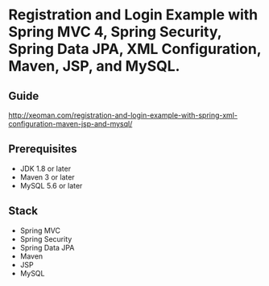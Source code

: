 # Registration and Login Example with Spring MVC 4, Spring Security, Spring Data JPA, XML Configuration, Maven, JSP, and MySQL.

## Guide
http://xeoman.com/registration-and-login-example-with-spring-xml-configuration-maven-jsp-and-mysql/

## Prerequisites
- JDK 1.8 or later
- Maven 3 or later
- MySQL 5.6 or later

## Stack
- Spring MVC
- Spring Security
- Spring Data JPA
- Maven
- JSP
- MySQL
